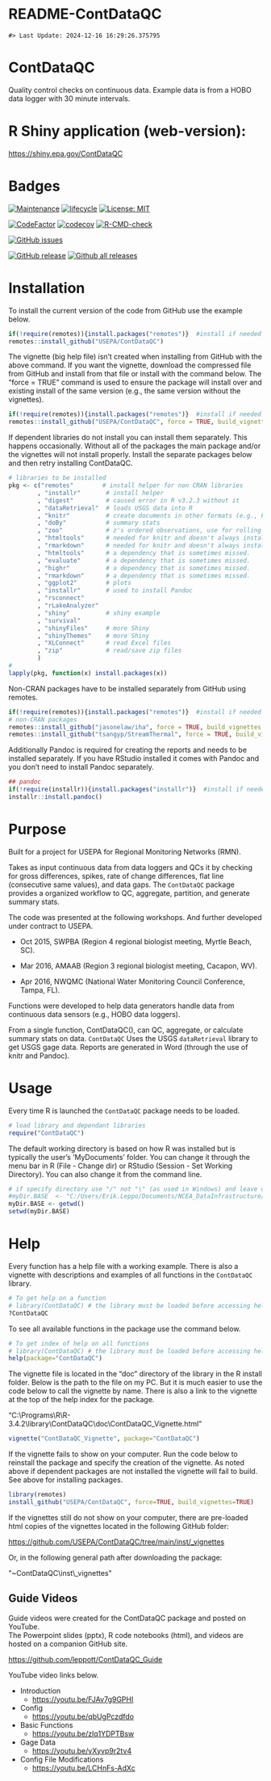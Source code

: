 README-ContDataQC
================

<!-- README.md is generated from README.Rmd. Please edit that file -->

    #> Last Update: 2024-12-16 16:29:26.375795

# ContDataQC

Quality control checks on continuous data. Example data is from a HOBO
data logger with 30 minute intervals.

# R Shiny application (web-version):

<https://shiny.epa.gov/ContDataQC>

# Badges

[![Maintenance](https://img.shields.io/badge/Maintained%3F-yes-green.svg)](https://GitHub.com/USEPA/ContDataQC/graphs/commit-activity)
[![lifecycle](https://img.shields.io/badge/lifecycle-stable-green.svg)](https://www.tidyverse.org/lifecycle/#stable)
[![License:
MIT](https://img.shields.io/badge/license-MIT-blue.svg)](https://cran.r-project.org/web/licenses/MIT)

[![CodeFactor](https://www.codefactor.io/repository/github/leppott/ContDataQC/badge)](https://www.codefactor.io/repository/github/leppott/ContDataQC)
[![codecov](https://codecov.io/gh/USEPA/ContDataQC/branch/master/graph/badge.svg)](https://codecov.io/gh/USEPA/ContDataQC)
[![R-CMD-check](https://github.com/leppott/ContDataQC/workflows/R-CMD-check/badge.svg)](https://github.com/leppott/ContDataQC/actions)

[![GitHub
issues](https://img.shields.io/github/issues/USEPA/ContDataQC.svg)](https://GitHub.com/USEPA/ContDataQC/issues/)

[![GitHub
release](https://img.shields.io/github/release/USEPA/ContDataQC.svg)](https://GitHub.com/USEPA/ContDataQC/releases/)
[![Github all
releases](https://img.shields.io/github/downloads/USEPA/ContDataQC/total.svg)](https://GitHub.com/USEPA/ContDataQC/releases/)

# Installation

To install the current version of the code from GitHub use the example
below.

``` r
if(!require(remotes)){install.packages("remotes")}  #install if needed
remotes::install_github("USEPA/ContDataQC")
```

The vignette (big help file) isn’t created when installing from GitHub
with the above command. If you want the vignette, download the
compressed file from GitHub and install from that file or install with
the command below. The “force = TRUE” command is used to ensure the
package will install over and existing install of the same version
(e.g., the same version without the vignettes).

``` r
if(!require(remotes)){install.packages("remotes")}  #install if needed
remotes::install_github("USEPA/ContDataQC", force = TRUE, build_vignettes = TRUE)
```

If dependent libraries do not install you can install them separately.
This happens occasionally. Without all of the packages the main package
and/or the vignettes will not install properly. Install the separate
packages below and then retry installing ContDataQC.

``` r
# libraries to be installed
pkg <- c("remotes"        # install helper for non CRAN libraries
        , "installr"       # install helper
        , "digest"         # caused error in R v3.2.3 without it
        , "dataRetrieval"  # loads USGS data into R
        , "knitr"          # create documents in other formats (e.g., PDF or Word)
        , "doBy"           # summary stats
        , "zoo"            # z's ordered observations, use for rolling sd calc
        , "htmltools"      # needed for knitr and doesn't always install properly with Pandoc
        , "rmarkdown"      # needed for knitr and doesn't always install properly with Pandoc
        , "htmltools"      # a dependency that is sometimes missed.
        , "evaluate"       # a dependency that is sometimes missed.
        , "highr"          # a dependency that is sometimes missed.
        , "rmarkdown"      # a dependency that is sometimes missed.
        , "ggplot2"        # plots
        , "installr"       # used to install Pandoc
        , "rsconnect"
        , "rLakeAnalyzer"
        , "shiny"          # shiny example
        , "survival"
        , "shinyFiles"     # more Shiny
        , "shinyThemes"    # more Shiny
        , "XLConnect"      # read Excel files
        , "zip"            # read/save zip files
        )
#
lapply(pkg, function(x) install.packages(x))
```

Non-CRAN packages have to be installed separately from GitHub using
remotes.

``` r
if(!require(remotes)){install.packages("remotes")}  #install if needed
# non-CRAN packages
remotes::install_github("jasonelaw/iha", force = TRUE, build_vignettes = TRUE)
remotes::install_github("tsangyp/StreamThermal", force = TRUE, build_vignettes = TRUE)
```

Additionally Pandoc is required for creating the reports and needs to be
installed separately. If you have RStudio installed it comes with Pandoc
and you don’t need to install Pandoc separately.

``` r
## pandoc
if(!require(installr)){install.packages("installr")}  #install if needed
installr::install.pandoc()
```

# Purpose

Built for a project for USEPA for Regional Monitoring Networks (RMN).

Takes as input continuous data from data loggers and QCs it by checking
for gross differences, spikes, rate of change differences, flat line
(consecutive same values), and data gaps. The `ContDataQC` package
provides a organized workflow to QC, aggregate, partition, and generate
summary stats.

The code was presented at the following workshops. And further developed
under contract to USEPA.

- Oct 2015, SWPBA (Region 4 regional biologist meeting, Myrtle Beach,
  SC).

- Mar 2016, AMAAB (Region 3 regional biologist meeting, Cacapon, WV).

- Apr 2016, NWQMC (National Water Monitoring Council Conference, Tampa,
  FL).

Functions were developed to help data generators handle data from
continuous data sensors (e.g., HOBO data loggers).

From a single function, ContDataQC(), can QC, aggregate, or calculate
summary stats on data. `ContDataQC` Uses the USGS `dataRetrieval`
library to get USGS gage data. Reports are generated in Word (through
the use of knitr and Pandoc).

# Usage

Every time R is launched the `ContDataQC` package needs to be loaded.

``` r
# load library and dependant libraries
require("ContDataQC")
```

The default working directory is based on how R was installed but is
typically the user’s ‘MyDocuments’ folder. You can change it through the
menu bar in R (File - Change dir) or RStudio (Session - Set Working
Directory). You can also change it from the command line.

``` r
# if specify directory use "/" not "\" (as used in Windows) and leave off final "/" (example below).
#myDir.BASE  <- "C:/Users/Erik.Leppo/Documents/NCEA_DataInfrastructure/Erik"
myDir.BASE <- getwd()
setwd(myDir.BASE)
```

# Help

Every function has a help file with a working example. There is also a
vignette with descriptions and examples of all functions in the
`ContDataQC` library.

``` r
# To get help on a function
# library(ContDataQC) # the library must be loaded before accessing help
?ContDataQC
```

To see all available functions in the package use the command below.

``` r
# To get index of help on all functions
# library(ContDataQC) # the library must be loaded before accessing help
help(package="ContDataQC")
```

The vignette file is located in the “doc” directory of the library in
the R install folder. Below is the path to the file on my PC. But it is
much easier to use the code below to call the vignette by name. There is
also a link to the vignette at the top of the help index for the
package.

“C:\Programs\R\R-3.4.2\library\ContDataQC\doc\ContDataQC_Vignette.html”

``` r
vignette("ContDataQC_Vignette", package="ContDataQC")
```

If the vignette fails to show on your computer. Run the code below to
reinstall the package and specify the creation of the vignette. As noted
above if dependent packages are not installed the vignette will fail to
build. See above for installing packages.

``` r
library(remotes)
install_github("USEPA/ContDataQC", force=TRUE, build_vignettes=TRUE)
```

If the vignettes still do not show on your computer, there are pre-loaded html copies 
of the vignettes located in the following GitHub folder:

https://github.com/USEPA/ContDataQC/tree/main/inst/_vignettes

Or, in the following general path after downloading the package:

"~ContDataQC\inst\\_vignettes"

## Guide Videos

Guide videos were created for the ContDataQC package and posted on
YouTube.  
The Powerpoint slides (pptx), R code notebooks (html), and videos are
hosted on a companion GitHub site.

<https://github.com/leppott/ContDataQC_Guide>

YouTube video links below.

- Introduction
  - <https://youtu.be/FJAv7g9GPHI>
- Config
  - <https://youtu.be/qbUgPczdfdo>
- Basic Functions
  - <https://youtu.be/zlq1YDPTBsw>
- Gage Data
  - <https://youtu.be/vXyvp9r2tv4>
- Config File Modifications
  - <https://youtu.be/LCHnFs-AdXc>
